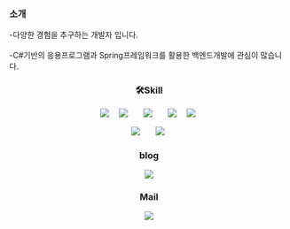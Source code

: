 
<h3>소개</h3>
-다양한 경험을 추구하는 개발자 입니다.<br>
<br>
-C#기반의 응용프로그램과 Spring프레임워크를 활용한 백엔드개발에 관심이 많습니다.

<h3 align = "center ">🛠Skill</h3>
<div align="center">
 <img src="https://img.shields.io/badge/c%23-000000?style=flat-square&logo=Csharp&logoColor=white"/></a>&nbsp
<img src="https://img.shields.io/badge/Java-007396?style=flat-square&logo=Java&logoColor=white" style="height : auto; margin-left : 10px; margin-right : 10px;"/></a>&nbsp;
<img src="https://img.shields.io/badge/SpringFramework-6DB33F?style=flat-square&logo=Spring&logoColor=white" style="height : auto; margin-left : 10px; margin-right : 10px;"/></a>&nbsp;
<img src="https://img.shields.io/badge/Mssql-462179A1?style=flat-square&logo=mssql&logoColor=white" style="height : auto; margin-left : 10px; margin-right : 10px;"/></a>&nbsp;
 <img src="https://img.shields.io/badge/Oracle-red?style=flat-square&logo=Oracle&logoColor=white"/></a>&nbsp

<img src="https://img.shields.io/badge/Winform-4479A1?style=flat-square&logo=Winform&logoColor=white" style="height : auto; margin-left : 10px; margin-right : 10px;"/></a>&nbsp;
<img src="https://img.shields.io/badge/WPF-4412A5?style=flat-square&logo=WPF&logoColor=white" style="height : auto; margin-left : 10px; margin-right : 10px;"/></a>&nbsp;


</div>
<div align ="center">
<h3 align = "center">blog</h3>
<a align ="center" href="https://gapal.tistory.com/">
    <img src="http://img.shields.io/badge/Tech Blog-00D182?style=flat&logo=Emby&logoColor=white&link=https://gapal.tistory.com"
        style="height : auto; margin-left : 10px; margin-right : 10px;"/>
</a>
<h3 align ="center">Mail</h3>
<a align = "center" href="https://330529@naver.com">
    <img src="http://img.shields.io/badge/mail-EA4335?style=flat&logo=mail&logoColor=white&link=https://330529@naver.com"
        style="height : auto; margin-left : 10px; margin-right : 10px;"/>
</a>
</div>
